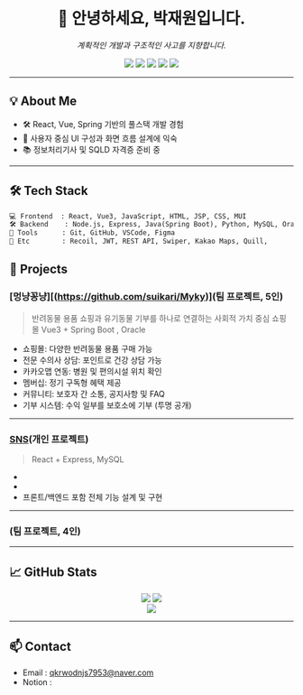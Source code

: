 <h1 align="center">👋 안녕하세요, 박재원입니다.</h1>
<p align="center"><i>계획적인 개발과 구조적인 사고를 지향합니다.</i></p>

<p align="center">
  <img src="https://img.shields.io/badge/React-61DAFB?style=for-the-badge&logo=react&logoColor=black"/>
  <img src="https://img.shields.io/badge/Vue.js-4FC08D?style=for-the-badge&logo=vue.js&logoColor=white"/>
  <img src="https://img.shields.io/badge/SpringBoot-6DB33F?style=for-the-badge&logo=springboot&logoColor=white"/>
  <img src="https://img.shields.io/badge/Node.js-339933?style=for-the-badge&logo=node.js&logoColor=white"/>
  <img src="https://img.shields.io/badge/MySQL-4479A1?style=for-the-badge&logo=mysql&logoColor=white"/>
</p>

---

## 💡 About Me

- 🛠 React, Vue, Spring 기반의 풀스택 개발 경험  
- 🎨 사용자 중심 UI 구성과 화면 흐름 설계에 익숙  
- 📚 정보처리기사 및 SQLD 자격증 준비 중

---

## 🛠 Tech Stack

```txt
💻 Frontend  : React, Vue3, JavaScript, HTML, JSP, CSS, MUI  
🛠 Backend    : Node.js, Express, Java(Spring Boot), Python, MySQL, Oracle  
🧰 Tools      : Git, GitHub, VSCode, Figma  
🔐 Etc        : Recoil, JWT, REST API, Swiper, Kakao Maps, Quill,
```

## 📌 Projects

### [멍냥꽁냥][(https://github.com/suikari/Myky)](팀 프로젝트, 5인)
> 반려동물 용품 쇼핑과 유기동물 기부를 하나로 연결하는 사회적 가치 중심 쇼핑몰
> Vue3 + Spring Boot , Oracle

- 쇼핑몰: 다양한 반려동물 용품 구매 가능
- 전문 수의사 상담: 포인트로 건강 상담 가능
- 카카오맵 연동: 병원 및 편의시설 위치 확인
- 멤버십: 정기 구독형 혜택 제공
- 커뮤니티: 보호자 간 소통, 공지사항 및 FAQ
- 기부 시스템: 수익 일부를 보호소에 기부 (투명 공개)

---

### [SNS](https://github.com/latte28/react_project)(개인 프로젝트)
> 
> React + Express, MySQL

- 
- 
- 프론트/백엔드 포함 전체 기능 설계 및 구현

---
### []()(팀 프로젝트, 4인)



---

## 📈 GitHub Stats

<p align="center">
  <img src="https://github-readme-stats.vercel.app/api?username=latte28&show_icons=true&theme=default"/>
  <img src="https://github-readme-stats.vercel.app/api/top-langs/?username=latte28&layout=compact"/>
  <br/>
  <img src="https://github-readme-streak-stats.herokuapp.com?user=latte28"/>
</p>


---

## 📫 Contact

- Email : qkrwodnjs7953@naver.com
- Notion : 
